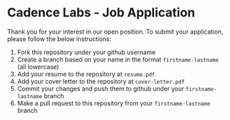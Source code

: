 # Cadence Labs - Job Application 

Thank you for your interest in our open position. To submit your application, please follow the below instructions:

1. Fork this repository under your github username
2. Create a branch based on your name in the format `firstname-lastname` (all lowercase)
3. Add your resume to the repository at `resume.pdf`
4. Add your cover letter to the repository at `cover-letter.pdf`
5. Commit your changes and push them to github under your `firstname-lastname` branch
6. Make a pull request to this repository from your `firstname-lastname` branch

